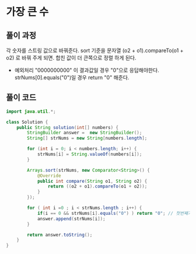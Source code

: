 # 가장 큰 수

## 풀이 과정

각 숫자를 스트링 값으로 바꿔준다.
sort 기준을 문자열 (o2 + o1).compareTo(o1 + o2) 로 바꿔 주게 되면.
합친 값이 더 큰쪽으로 정렬 하게 된다.

- 예외처리
  "0000000000" 이 결과값일 경우 "0"으로 응답해야한다.
  strNums[0].equals("0")일 경우 return "0" 해준다.

## 풀이 코드

```java
import java.util.*;

class Solution {
    public String solution(int[] numbers) {
        StringBuilder answer =  new StringBuilder();
		String[] strNums = new String[numbers.length];

		for (int i = 0; i < numbers.length; i++) {
			strNums[i] = String.valueOf(numbers[i]);
		}

		Arrays.sort(strNums, new Comparator<String>() {
			@Override
			public int compare(String o1, String o2) {
				return ((o2 + o1).compareTo(o1 + o2));
			}
		});

		for ( int i =0 ; i < strNums.length ; i++) {
            if(i == 0 && strNums[i].equals("0") ) return "0"; // 첫번째가 0이면
			answer.append(strNums[i]);
		}

        return answer.toString();
    }
}
```
